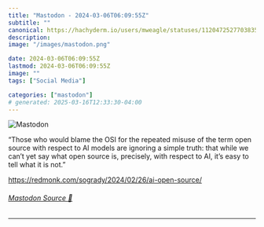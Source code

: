 ```yaml
---
title: "Mastodon - 2024-03-06T06:09:55Z"
subtitle: ""
canonical: https://hachyderm.io/users/mweagle/statuses/112047252770383522
description:
image: "/images/mastodon.png"

date: 2024-03-06T06:09:55Z
lastmod: 2024-03-06T06:09:55Z
image: ""
tags: ["Social Media"]

categories: ["mastodon"]
# generated: 2025-03-16T12:33:30-04:00
---
```

![Mastodon](/images/mastodon.png)

<p>“Those who would blame the OSI for the repeated misuse of the term open source with respect to AI models are ignoring a simple truth: that while we can’t yet say what open source is, precisely, with respect to AI, it’s easy to tell what it is not.”</p><p><a href="https://redmonk.com/sogrady/2024/02/26/ai-open-source/" target="_blank" rel="nofollow noopener noreferrer" translate="no"><span class="invisible">https://</span><span class="ellipsis">redmonk.com/sogrady/2024/02/26</span><span class="invisible">/ai-open-source/</span></a></p>


###### [Mastodon Source 🐘](https://hachyderm.io/@mweagle/112047252770383522)

___

